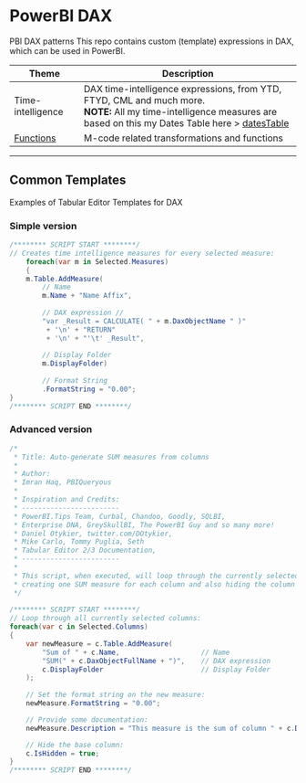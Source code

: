 # PowerBI DAX
PBI DAX patterns
This repo contains custom (template) expressions in DAX, which can be used in PowerBI.

| Theme      | Description |
| ---------- |----------------------------------------------------------|
| Time-intelligence | DAX time-intelligence expressions, from YTD, FTYD, CML and much more. <br/> **NOTE:** All my time-intelligence measures are based on this my Dates Table here > [datesTable](https://github.com/PBIQueryous/M-Code/tree/main/Calendars) |
| [Functions](https://github.com/PBIQueryous/M-Code/tree/main/Functions) | M-code related transformations and functions |

---

## Common Templates
Examples of Tabular Editor Templates for DAX
### Simple version
```c#
/******** SCRIPT START ********/
// Creates time intelligence measures for every selected measure:
    foreach(var m in Selected.Measures) 
    {
    m.Table.AddMeasure(
        // Name
        m.Name + "Name Affix",
        
        // DAX expression // 
        "var _Result = CALCULATE( " + m.DaxObjectName " )"
         + '\n' + "RETURN"
         + '\n' + "'\t' _Result",
        
        // Display Folder
        m.DisplayFolder)
        
        // Format String
        .FormatString = "0.00";
}
/******** SCRIPT END ********/
```



### Advanced version
```c#
/*
 * Title: Auto-generate SUM measures from columns
 * 
 * Author:
 * Imran Haq, PBIQueryous
 * 
 * Inspiration and Credits:
 * ------------------------
 * PowerBI.Tips Team, Curbal, Chandoo, Goodly, SQLBI, 
 * Enterprise DNA, GreySkullBI, The PowerBI Guy and so many more!
 * Daniel Otykier, twitter.com/DOtykier,
 * Mike Carlo, Tommy Puglia, Seth
 * Tabular Editor 2/3 Documentation,
 * ------------------------
 * 
 * This script, when executed, will loop through the currently selected columns,
 * creating one SUM measure for each column and also hiding the column itself.
 */
 
/******** SCRIPT START ********/
// Loop through all currently selected columns:
foreach(var c in Selected.Columns)
{
    var newMeasure = c.Table.AddMeasure(
        "Sum of " + c.Name,                    // Name
        "SUM(" + c.DaxObjectFullName + ")",    // DAX expression
        c.DisplayFolder                        // Display Folder
    );
    
    // Set the format string on the new measure:
    newMeasure.FormatString = "0.00";

    // Provide some documentation:
    newMeasure.Description = "This measure is the sum of column " + c.DaxObjectFullName;

    // Hide the base column:
    c.IsHidden = true;
}
/******** SCRIPT END ********/
```
